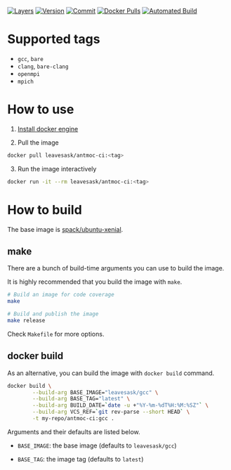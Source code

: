 [![Layers](https://images.microbadger.com/badges/image/leavesask/antmoc-ci.svg)](https://microbadger.com/images/leavesask/antmoc-ci)
[![Version](https://images.microbadger.com/badges/version/leavesask/antmoc-ci.svg)](https://hub.docker.com/repository/docker/leavesask/antmoc-ci)
[![Commit](https://images.microbadger.com/badges/commit/leavesask/antmoc-ci.svg)](https://github.com/K-Wone/docker-antmoc-ci)
[![Docker Pulls](https://img.shields.io/docker/pulls/leavesask/antmoc-ci?color=informational)](https://hub.docker.com/repository/docker/leavesask/antmoc-ci)
[![Automated Build](https://img.shields.io/docker/automated/leavesask/antmoc-ci)](https://hub.docker.com/repository/docker/leavesask/antmoc-ci)

# Supported tags

- `gcc`, `bare`
- `clang`, `bare-clang`
- `openmpi`
- `mpich`

# How to use

1. [Install docker engine](https://docs.docker.com/install/)

2. Pull the image
  ```bash
  docker pull leavesask/antmoc-ci:<tag>
  ```

3. Run the image interactively
  ```bash
  docker run -it --rm leavesask/antmoc-ci:<tag>
  ```

# How to build

The base image is [spack/ubuntu-xenial](https://hub.docker.com/r/spack/ubuntu-xenial).

## make

There are a bunch of build-time arguments you can use to build the image.

It is highly recommended that you build the image with `make`.

```bash
# Build an image for code coverage
make

# Build and publish the image
make release
```

Check `Makefile` for more options.

## docker build

As an alternative, you can build the image with `docker build` command.

```bash
docker build \
        --build-arg BASE_IMAGE="leavesask/gcc" \
        --build-arg BASE_TAG="latest" \
        --build-arg BUILD_DATE=`date -u +"%Y-%m-%dT%H:%M:%SZ"` \
        --build-arg VCS_REF=`git rev-parse --short HEAD` \
        -t my-repo/antmoc-ci:gcc .
```

Arguments and their defaults are listed below.

- `BASE_IMAGE`: the base image (defaults to `leavesask/gcc`)

- `BASE_TAG`: the image tag (defaults to `latest`)
